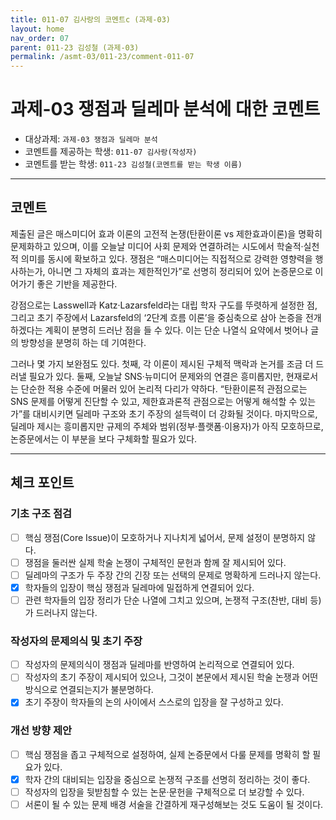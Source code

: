 ```yaml
---
title: 011-07 김사랑의 코멘트c (과제-03) 
layout: home
nav_order: 07
parent: 011-23 김성철 (과제-03)
permalink: /asmt-03/011-23/comment-011-07
---
```


# 과제-03 쟁점과 딜레마 분석에 대한 코멘트

- 대상과제: `과제-03 쟁점과 딜레마 분석`
- 코멘트를 제공하는 학생: `011-07 김사랑(작성자)` 
- 코멘트를 받는 학생: `011-23 김성철(코멘트를 받는 학생 이름)` 

---

## 코멘트

제출된 글은 매스미디어 효과 이론의 고전적 논쟁(탄환이론 vs 제한효과이론)을 명확히 문제화하고 있으며, 이를 오늘날 미디어 사회 문제와 연결하려는 시도에서 학술적·실천적 의미를 동시에 확보하고 있다. 쟁점은 “매스미디어는 직접적으로 강력한 영향력을 행사하는가, 아니면 그 자체의 효과는 제한적인가”로 선명히 정리되어 있어 논증문으로 이어가기 좋은 기반을 제공한다.

강점으로는 Lasswell과 Katz·Lazarsfeld라는 대립 학자 구도를 뚜렷하게 설정한 점, 그리고 초기 주장에서 Lazarsfeld의 ‘2단계 흐름 이론’을 중심축으로 삼아 논증을 전개하겠다는 계획이 분명히 드러난 점을 들 수 있다. 이는 단순 나열식 요약에서 벗어나 글의 방향성을 분명히 하는 데 기여한다.

그러나 몇 가지 보완점도 있다. 첫째, 각 이론이 제시된 구체적 맥락과 논거를 조금 더 드러낼 필요가 있다. 둘째, 오늘날 SNS·뉴미디어 문제와의 연결은 흥미롭지만, 현재로서는 단순한 적용 수준에 머물러 있어 논리적 다리가 약하다. “탄환이론적 관점으로는 SNS 문제를 어떻게 진단할 수 있고, 제한효과론적 관점으로는 어떻게 해석할 수 있는가”를 대비시키면 딜레마 구조와 초기 주장의 설득력이 더 강화될 것이다. 마지막으로, 딜레마 제시는 흥미롭지만 규제의 주체와 범위(정부·플랫폼·이용자)가 아직 모호하므로, 논증문에서는 이 부분을 보다 구체화할 필요가 있다.

---

## 체크 포인트

### **기초 구조 점검**
- [ ] 핵심 쟁점(Core Issue)이 모호하거나 지나치게 넓어서, 문제 설정이 분명하지 않다.
- [ ] 쟁점을 둘러싼 실제 학술 논쟁이 구체적인 문헌과 함께 잘 제시되어 있다.
- [ ] 딜레마의 구조가 두 주장 간의 긴장 또는 선택의 문제로 명확하게 드러나지 않는다.
- [x] 학자들의 입장이 핵심 쟁점과 딜레마에 밀접하게 연결되어 있다.
- [ ] 관련 학자들의 입장 정리가 단순 나열에 그치고 있으며, 논쟁적 구조(찬반, 대비 등)가 드러나지 않는다.

### **작성자의 문제의식 및 초기 주장**
- [ ] 작성자의 문제의식이 쟁점과 딜레마를 반영하여 논리적으로 연결되어 있다.
- [ ] 작성자의 초기 주장이 제시되어 있으나, 그것이 본문에서 제시된 학술 논쟁과 어떤 방식으로 연결되는지가 불분명하다.
- [x] 초기 주장이 학자들의 논의 사이에서 스스로의 입장을 잘 구성하고 있다.

### **개선 방향 제안**
- [ ] 핵심 쟁점을 좁고 구체적으로 설정하여, 실제 논증문에서 다룰 문제를 명확히 할 필요가 있다.
- [x] 학자 간의 대비되는 입장을 중심으로 논쟁적 구조를 선명히 정리하는 것이 좋다.
- [ ] 작성자의 입장을 뒷받침할 수 있는 논문·문헌을 구체적으로 더 보강할 수 있다.
- [ ] 서론이 될 수 있는 문제 배경 서술을 간결하게 재구성해보는 것도 도움이 될 것이다.
